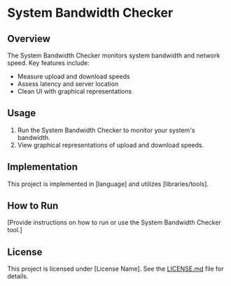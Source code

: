# System Bandwidth Checker

## Overview
The System Bandwidth Checker monitors system bandwidth and network speed. Key features include:

- Measure upload and download speeds
- Assess latency and server location
- Clean UI with graphical representations

## Usage
1. Run the System Bandwidth Checker to monitor your system's bandwidth.
2. View graphical representations of upload and download speeds.

## Implementation
This project is implemented in [language] and utilizes [libraries/tools].

## How to Run
[Provide instructions on how to run or use the System Bandwidth Checker tool.]

## License
This project is licensed under [License Name]. See the [LICENSE.md](LICENSE.md) file for details.

